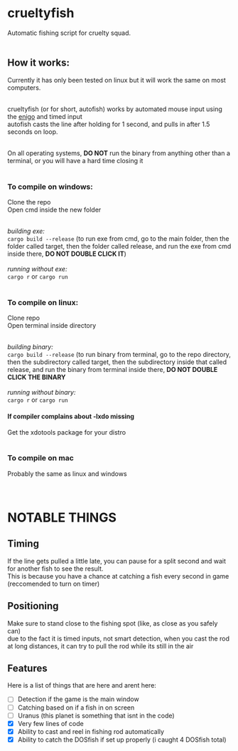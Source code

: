 # crueltyfish
Automatic fishing script for cruelty squad.
<br><br>

## How it works:
Currently it has only been tested on linux but it will work the same on most computers.
<br><br>

crueltyfish (or for short, autofish) works by automated mouse input using the [enigo](https://crates.io/crates/enigo) and timed input <br>
autofish casts the line after holding for 1 second, and pulls in after 1.5 seconds on loop.
<br><br>

On all operating systems, **DO NOT** run the binary from anything other than a terminal, or you will have a hard time closing it
<br><br>

### To compile on windows:
Clone the repo <br>
Open cmd inside the new folder
<br><br>

*building exe:*
<br>
`cargo build --release` (to run exe from cmd, go to the main folder, then the folder called target, then the folder called release, and run the exe from cmd inside there, **DO NOT DOUBLE CLICK IT**)
<br>
<br>
*running without exe:*
<br>
`cargo r` or `cargo run`
<br><br>

### To compile on linux:
Clone repo <br>
Open terminal inside directory
<br><br>

*building binary:*
<br>
`cargo build --release` (to run binary from terminal, go to the repo directory, then the subdirectory called target, then the subdirectory inside that called release, and run the binary from terminal inside there, **DO NOT DOUBLE CLICK THE BINARY**
<br>
<br>
*running without binary:*
<br>
`cargo r` or `cargo run` <br>
#### If compiler complains about -lxdo missing
Get the xdotools package for your distro
<br><br>

### To compile on mac
Probably the same as linux and windows
<br><br><br>
# NOTABLE THINGS
## Timing
If the line gets pulled a little late, you can pause for a split second and wait for another fish to see the result.
<br>
This is because you have a chance at catching a fish every second in game (reccomended to turn on timer)
## Positioning
Make sure to stand close to the fishing spot (like, as close as you safely can)
<br>
due to the fact it is timed inputs, not smart detection, when you cast the rod at long distances, it can try to pull the rod while its still in the air
## Features
Here is a list of things that are here and arent here:
<br>
- [ ] Detection if the game is the main window
- [ ] Catching based on if a fish in on screen
- [ ] Uranus (this planet is something that isnt in the code)
- [x] Very few lines of code
- [x] Ability to cast and reel in fishing rod automatically
- [x] Ability to catch the DOSfish if set up properly (i caught 4 DOSfish total)
